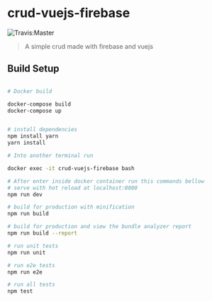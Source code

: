 # crud-vuejs-firebase

![Travis:Master](https://travis-ci.org/roger-russel/crud-vuejs-firebase.svg?branch=master "Travis Master")

> A simple crud made with firebase and vuejs

## Build Setup

``` bash

# Docker build

docker-compose build
docker-compose up


# install dependencies
npm install yarn
yarn install

# Into another terminal run

docker exec -it crud-vuejs-firebase bash

# After enter inside docker container run this commands bellow
# serve with hot reload at localhost:8080
npm run dev

# build for production with minification
npm run build

# build for production and view the bundle analyzer report
npm run build --report

# run unit tests
npm run unit

# run e2e tests
npm run e2e

# run all tests
npm test
```
